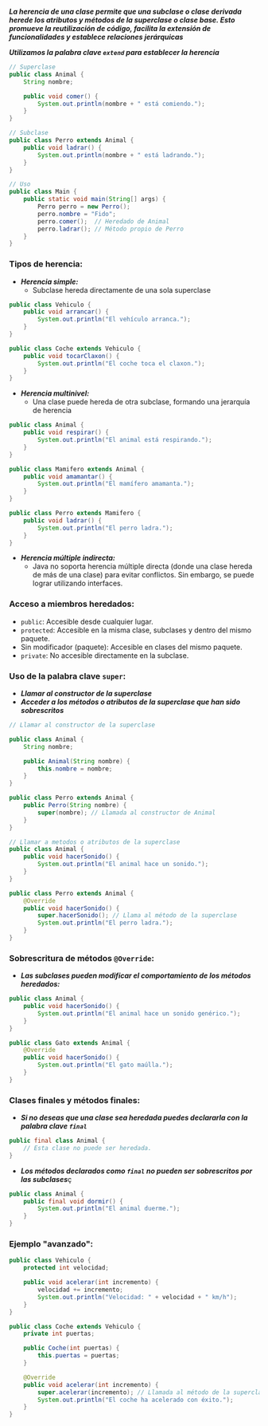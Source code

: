 ***La herencia de una clase permite que una subclase o clase derivada herede los atributos y métodos de la superclase o clase base. Esto promueve la reutilización de código, facilita la extensión de funcionalidades y establece relaciones jerárquicas***

***Utilizamos la palabra clave `extend` para establecer la herencia***

```java
// Superclase
public class Animal {
    String nombre;

    public void comer() {
        System.out.println(nombre + " está comiendo.");
    }
}

// Subclase
public class Perro extends Animal {
    public void ladrar() {
        System.out.println(nombre + " está ladrando.");
    }
}

// Uso
public class Main {
    public static void main(String[] args) {
        Perro perro = new Perro();
        perro.nombre = "Fido";
        perro.comer();  // Heredado de Animal
        perro.ladrar(); // Método propio de Perro
    }
}
```

### Tipos de herencia:

- ***Herencia simple:***
	- Subclase hereda directamente de una sola superclase

```java
public class Vehiculo {
    public void arrancar() {
        System.out.println("El vehículo arranca.");
    }
}

public class Coche extends Vehiculo {
    public void tocarClaxon() {
        System.out.println("El coche toca el claxon.");
    }
}
```

- ***Herencia multinivel:***
	- Una clase puede hereda de otra subclase, formando una jerarquía de herencia

```java
public class Animal {
    public void respirar() {
        System.out.println("El animal está respirando.");
    }
}

public class Mamifero extends Animal {
    public void amamantar() {
        System.out.println("El mamífero amamanta.");
    }
}

public class Perro extends Mamifero {
    public void ladrar() {
        System.out.println("El perro ladra.");
    }
}
```

- ***Herencia múltiple indirecta:***
	- Java no soporta herencia múltiple directa (donde una clase hereda de más de una clase) para evitar conflictos. Sin embargo, se puede lograr utilizando interfaces.

### Acceso a miembros heredados:

- ``public``: Accesible desde cualquier lugar.
- ``protected``: Accesible en la misma clase, subclases y dentro del mismo paquete.
- Sin modificador (paquete): Accesible en clases del mismo paquete.
- ``private``: No accesible directamente en la subclase.

### Uso de la palabra clave `super`:

- ***Llamar al constructor de la superclase***
- ***Acceder a los métodos o atributos de la superclase que han sido sobrescritos***

```java
// Llamar al constructor de la superclase

public class Animal {
    String nombre;

    public Animal(String nombre) {
        this.nombre = nombre;
    }
}

public class Perro extends Animal {
    public Perro(String nombre) {
        super(nombre); // Llamada al constructor de Animal
    }
}

// Llamar a metodos o atributos de la superclase
public class Animal {
    public void hacerSonido() {
        System.out.println("El animal hace un sonido.");
    }
}

public class Perro extends Animal {
    @Override
    public void hacerSonido() {
        super.hacerSonido(); // Llama al método de la superclase
        System.out.println("El perro ladra.");
    }
}
```

### Sobrescritura de métodos `@Override`:

- ***Las subclases pueden modificar el comportamiento de los métodos heredados:***

```java
public class Animal {
    public void hacerSonido() {
        System.out.println("El animal hace un sonido genérico.");
    }
}

public class Gato extends Animal {
    @Override
    public void hacerSonido() {
        System.out.println("El gato maúlla.");
    }
}
```

### Clases finales y métodos finales:

- ***Si no deseas que una clase sea heredada puedes declararla con la palabra clave `final`***

```java
public final class Animal {
    // Esta clase no puede ser heredada.
}
```

- ***Los métodos declarados como `final` no pueden ser sobrescritos por las subclases***ç

```java
public class Animal {
    public final void dormir() {
        System.out.println("El animal duerme.");
    }
}
```

### Ejemplo "avanzado":

```java
public class Vehiculo {
    protected int velocidad;

    public void acelerar(int incremento) {
        velocidad += incremento;
        System.out.println("Velocidad: " + velocidad + " km/h");
    }
}

public class Coche extends Vehiculo {
    private int puertas;

    public Coche(int puertas) {
        this.puertas = puertas;
    }

    @Override
    public void acelerar(int incremento) {
        super.acelerar(incremento); // Llamada al método de la superclase
        System.out.println("El coche ha acelerado con éxito.");
    }
}
```
